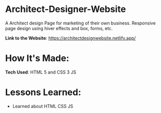 # Architect-Designer-Website

A Architect design Page for marketing of their own business. Responsive page design using hiver effects and box, forms, etc.

**Link to the Website**: https://architectdesignwebsite.netlify.app/

# How It's Made: 

**Tech Used**: HTML 5 and CSS 3 JS

# Lessons Learned:

- Learned about HTML CSS JS
